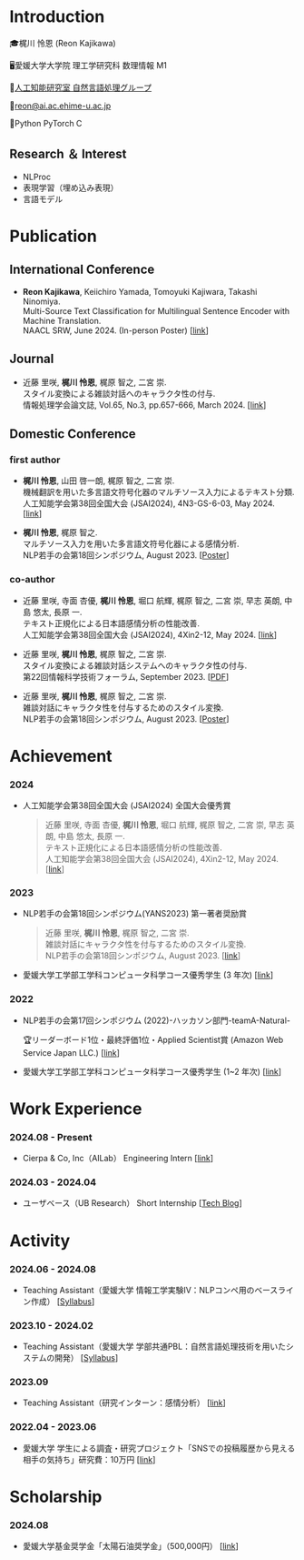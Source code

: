 # Introduction
:mortar_board:梶川 怜恩 (Reon Kajikawa)

🖥️愛媛大学大学院 理工学研究科 数理情報 M1

:microscope:[人工知能研究室 自然言語処理グループ](https://sites.google.com/view/ehime-nlp/)

:postbox:reon@ai.ac.ehime-u.ac.jp

:bug:Python PyTorch C

## Research ＆ Interest
- NLProc
- 表現学習（埋め込み表現）
- 言語モデル

# Publication

## International Conference
- **Reon Kajikawa**, Keiichiro Yamada, Tomoyuki Kajiwara, Takashi Ninomiya. <br>
Multi-Source Text Classification for Multilingual Sentence Encoder with Machine Translation. <br>
NAACL SRW, June 2024. (In-person Poster) [[link](https://aclanthology.org/2024.naacl-srw.24/)] 

## Journal
- 近藤 里咲, **梶川 怜恩**, 梶原 智之, 二宮 崇. <br>
スタイル変換による雑談対話へのキャラクタ性の付与. <br>
情報処理学会論文誌, Vol.65, No.3, pp.657-666, March 2024. [[link](https://ipsj.ixsq.nii.ac.jp/ej/?action=pages_view_main&active_action=repository_view_main_item_detail&item_id=233361&item_no=1&page_id=13&block_id=8)]

## Domestic Conference
### first author
- **梶川 怜恩**, 山田 啓一朗, 梶原 智之, 二宮 崇. <br>
機械翻訳を用いた多言語文符号化器のマルチソース入力によるテキスト分類. <br>
人工知能学会第38回全国大会 (JSAI2024), 4N3-GS-6-03, May 2024. [[link](https://www.jstage.jst.go.jp/article/pjsai/JSAI2024/0/JSAI2024_4N3GS603/_article/-char/ja/)] <!-- \[[PDF](URL)\] -->

- **梶川 怜恩**, 梶原 智之. <br>
マルチソース入力を用いた多言語文符号化器による感情分析. <br>
NLP若手の会第18回シンポジウム, August 2023. [[Poster](https://github.com/Lemond-sp/Lemond-sp/blob/main/yans23_poster.pdf)] <!-- \[[PDF](URL)\] -->

### co-author
- 近藤 里咲, 寺面 杏優, **梶川 怜恩**, 堀口 航輝, 梶原 智之, 二宮 崇, 早志 英朗, 中島 悠太, 長原 一. <br>
テキスト正規化による日本語感情分析の性能改善. <br>
人工知能学会第38回全国大会 (JSAI2024), 4Xin2-12, May 2024. [[link](https://www.jstage.jst.go.jp/article/pjsai/JSAI2024/0/JSAI2024_4Xin212/_article/-char/ja/)] <!-- \[[PDF](URL)\] -->

- 近藤 里咲, **梶川 怜恩**, 梶原 智之, 二宮 崇. <br>
スタイル変換による雑談対話システムへのキャラクタ性の付与. <br>
第22回情報科学技術フォーラム, September 2023. [[PDF](https://moguranosenshi.sakura.ne.jp/publications/fit2023-kondo.pdf)] <!-- \[[PDF](URL)\] -->

- 近藤 里咲, **梶川 怜恩**, 梶原 智之, 二宮 崇. <br>
雑談対話にキャラクタ性を付与するためのスタイル変換. <br>
NLP若手の会第18回シンポジウム, August 2023. [[Poster](https://github.com/Lemond-sp/Lemond-sp/blob/main/yans23_poster_kondo.pdf)] <!-- \[[PDF](URL)\] -->

# Achievement
### 2024
- 人工知能学会第38回全国大会 (JSAI2024) 全国大会優秀賞
  
  > 近藤 里咲, 寺面 杏優, **梶川 怜恩**, 堀口 航輝, 梶原 智之, 二宮 崇, 早志 英朗, 中島 悠太, 長原 一. <br>
  > テキスト正規化による日本語感情分析の性能改善. <br>
  > 人工知能学会第38回全国大会 (JSAI2024), 4Xin2-12, May 2024. [[link](https://www.ai-gakkai.or.jp/about/award/jsai_award-conf/)]
  
### 2023
- NLP若手の会第18回シンポジウム(YANS2023) 第一著者奨励賞
  > 近藤 里咲, **梶川 怜恩**, 梶原 智之, 二宮 崇. <br>
  > 雑談対話にキャラクタ性を付与するためのスタイル変換. <br>
  > NLP若手の会第18回シンポジウム, August 2023. [[link](https://yans.anlp.jp/entry/award)]

- 愛媛大学工学部工学科コンピュータ科学コース優秀学生 (3 年次) [[link](https://www.cs.ehime-u.ac.jp/%E5%9C%A8%E5%AD%A6%E7%94%9F%E3%81%AE%E6%96%B9/%E5%84%AA%E7%A7%80%E5%AD%A6%E7%94%9F%E8%A1%A8%E5%BD%B0%E5%88%B6%E5%BA%A6/)]

### 2022
- NLP若手の会第17回シンポジウム (2022)-ハッカソン部門-teamA-Natural-

  :trophy:リーダーボード1位・最終評価1位・Applied Scientist賞 (Amazon Web Service Japan LLC.) [[link](https://yans.anlp.jp/entry/yans2022report)]

- 愛媛大学工学部工学科コンピュータ科学コース優秀学生 (1~2 年次) [[link](https://www.cs.ehime-u.ac.jp/%E5%9C%A8%E5%AD%A6%E7%94%9F%E3%81%AE%E6%96%B9/%E5%84%AA%E7%A7%80%E5%AD%A6%E7%94%9F%E8%A1%A8%E5%BD%B0%E5%88%B6%E5%BA%A6/)]

# Work Experience
### 2024.08 - Present
- Cierpa & Co, Inc（AILab） Engineering Intern [[link](https://herp.careers/v1/cierpa0905/JBaL-xUsJ7gk)]

### 2024.03 - 2024.04
- ユーザベース（UB Research） Short Internship [[Tech Blog](https://tech.uzabase.com/entry/2024/04/02/173958)]

# Activity
### 2024.06 - 2024.08
- Teaching Assistant（愛媛大学 情報工学実験Ⅳ：NLPコンペ用のベースライン作成） [[Syllabus](https://campus.ehime-u.ac.jp/Portal/Public/Syllabus/SyllabusSearchStart.aspx?lct_year=2024&lct_cd=B5302&je_cd=1)]

### 2023.10 - 2024.02
- Teaching Assistant（愛媛大学 学部共通PBL：自然言語処理技術を用いたシステムの開発） [[Syllabus](https://campus.ehime-u.ac.jp/Portal/Public/Syllabus/SyllabusSearchStart.aspx?lct_year=2023&lct_cd=25094&je_cd=1)]
### 2023.09
- Teaching Assistant（研究インターン：感情分析） [[link](https://x.com/1sKeiichiro/status/1698184303849680958/photo/1)]

### 2022.04 - 2023.06
- 愛媛大学 学生による調査・研究プロジェクト「SNSでの投稿履歴から見える相手の気持ち」研究費：10万円 [[link](https://www.ehime-u.ac.jp/tp_20230626_projecte/)]

# Scholarship
### 2024.08
- 愛媛大学基金奨学金「太陽石油奨学金」（500,000円） [[link](https://www.taiyooil.net/news/2024/23-096.html)]
<!--
**Lemond-sp/Lemond-sp** is a ✨ _special_ ✨ repository because its `README.md` (this file) appears on your GitHub profile.
NAACL SRW24 (acceptance rate: 59.7%)
Here are some ideas to get you started:
[![LEON's GitHub stats](https://github-readme-stats.vercel.app/api?username=Lemond-sp&theme=vue-dark&show_icons=true)](https://github.com/Lemond-sp/)

[![Top Langs](https://github-readme-stats.vercel.app/api/top-langs/?username=Lemond-sp&theme=vue-dark&show_icons=true&layout=compact)](https://github.com/Lemond-sp/)
[![Twitter: kLeon496](https://img.shields.io/twitter/follow/kLeon496?style=social)](https://twitter.com/kLeon496)
- 🔭 こんに
- 🌱 I’m currently learning ...
- 👯 I’m looking to collaborate on ...a
- 🤔 I’m looking for help with ...
- 💬 Ask me about ...
- 📫 How to reach me: ...
- 😄 Pronouns: ...
- ⚡ Fun fact: ...
-->
